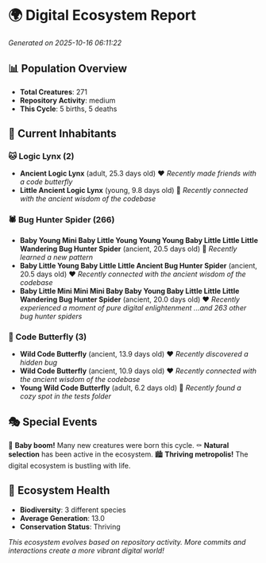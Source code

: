 # 🌍 Digital Ecosystem Report
*Generated on 2025-10-16 06:11:22*

## 📊 Population Overview
- **Total Creatures**: 271
- **Repository Activity**: medium
- **This Cycle**: 5 births, 5 deaths

## 👥 Current Inhabitants

### 🐱 Logic Lynx (2)
- **Ancient Logic Lynx** (adult, 25.3 days old) ❤️
  *Recently made friends with a code butterfly*
- **Little Ancient Logic Lynx** (young, 9.8 days old) 💚
  *Recently connected with the ancient wisdom of the codebase*

### 🕷️ Bug Hunter Spider (266)
- **Baby Young Mini Baby Little Young Young Young Baby Little Little Little Wandering Bug Hunter Spider** (ancient, 20.5 days old) 💛
  *Recently learned a new pattern*
- **Baby Little Young Baby Little Little Ancient Bug Hunter Spider** (ancient, 20.5 days old) ❤️
  *Recently connected with the ancient wisdom of the codebase*
- **Baby Little Mini Mini Mini Baby Baby Young Baby Little Little Little Wandering Bug Hunter Spider** (ancient, 20.0 days old) ❤️
  *Recently experienced a moment of pure digital enlightenment*
  *...and 263 other bug hunter spiders*

### 🦋 Code Butterfly (3)
- **Wild Code Butterfly** (ancient, 13.9 days old) ❤️
  *Recently discovered a hidden bug*
- **Wild Code Butterfly** (ancient, 10.9 days old) ❤️
  *Recently connected with the ancient wisdom of the codebase*
- **Young Wild Code Butterfly** (adult, 6.2 days old) 💚
  *Recently found a cozy spot in the tests folder*

## 🎭 Special Events

🎉 **Baby boom!** Many new creatures were born this cycle.
⚰️ **Natural selection** has been active in the ecosystem.
🏙️ **Thriving metropolis!** The digital ecosystem is bustling with life.

## 🔬 Ecosystem Health
- **Biodiversity**: 3 different species
- **Average Generation**: 13.0
- **Conservation Status**: Thriving

*This ecosystem evolves based on repository activity. More commits and interactions create a more vibrant digital world!*